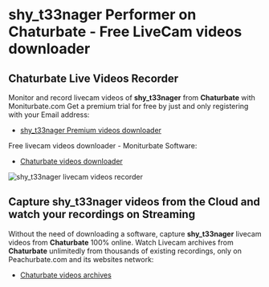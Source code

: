 # shy_t33nager Performer on Chaturbate - Free LiveCam videos downloader

## Chaturbate Live Videos Recorder

Monitor and record livecam videos of **shy_t33nager** from **Chaturbate** with Moniturbate.com
Get a premium trial for free by just and only registering with your Email address:
* [shy_t33nager Premium videos downloader](https://moniturbate.com/request-demo-licence-key.html)

Free livecam videos downloader - Moniturbate Software:
* [Chaturbate videos downloader](https://moniturbate.com/moniturbate-download-software.html)

![shy_t33nager livecam videos recorder](https://peachurnet.com/templates/moniturbate-software.png)


## Capture shy_t33nager videos from the Cloud and watch your recordings on Streaming

Without the need of downloading a software, capture **shy_t33nager** livecam videos from **Chaturbate** 100% online.
Watch Livecam archives from **Chaturbate** unlimitedly from thousands of existing recordings, only on Peachurbate.com and its websites network:
* [Chaturbate videos archives](https://peachurnet.com/)